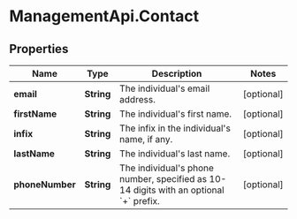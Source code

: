 # ManagementApi.Contact

## Properties

Name | Type | Description | Notes
------------ | ------------- | ------------- | -------------
**email** | **String** | The individual&#39;s email address. | [optional] 
**firstName** | **String** | The individual&#39;s first name. | [optional] 
**infix** | **String** | The infix in the individual&#39;s name, if any. | [optional] 
**lastName** | **String** | The individual&#39;s last name. | [optional] 
**phoneNumber** | **String** | The individual&#39;s phone number, specified as 10-14 digits with an optional &#x60;+&#x60; prefix. | [optional] 



